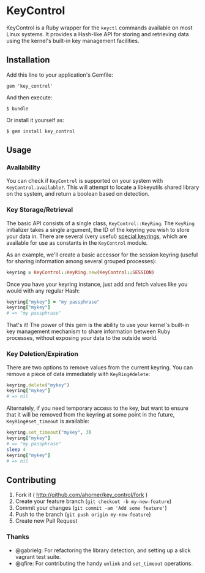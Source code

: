 # KeyControl

KeyControl is a Ruby wrapper for the `keyctl` commands available on most Linux
systems. It provides a Hash-like API for storing and retrieving data using the
kernel's built-in key management facilities.

## Installation

Add this line to your application's Gemfile:

    gem 'key_control'

And then execute:

    $ bundle

Or install it yourself as:

    $ gem install key_control

## Usage

### Availability

You can check if `KeyControl` is supported on your system with
`KeyControl.available?`. This will attempt to locate a libkeyutils shared
library on the system, and return a boolean based on detection.

### Key Storage/Retrieval

The basic API consists of a single class, `KeyControl::KeyRing`. The `KeyRing`
initializer takes a single argument, the ID of the keyring you wish to store
your data in. There are several (very useful) [special keyrings](http://manpages.ubuntu.com/manpages/oneiric/man1/keyctl.1.html),
which are available for use as constants in the `KeyControl` module.

As an example, we'll create a basic accessor for the session keyring (useful
for sharing information among several grouped processes):
```ruby
keyring = KeyControl::KeyRing.new(KeyControl::SESSION)
```

Once you have your keyring instance, just add and fetch values like you would
with any regular Hash:
```ruby
keyring["mykey"] = "my passphrase"
keyring["mykey"]
# => "my passphrase"
```

That's it! The power of this gem is the ability to use your kernel's built-in
key management mechanism to share information between Ruby processes,
without exposing your data to the outside world.

### Key Deletion/Expiration

There are two options to remove values from the current keyring. You can
remove a piece of data immediately with `KeyRing#delete`:
```ruby
keyring.delete("mykey")
keyring["mykey"]
# => nil
```

Alternately, if you need temporary access to the key, but want to ensure that
it will be removed from the keyring at some point in the future,
`KeyRing#set_timeout` is available:
```ruby
keyring.set_timeout("mykey", 3)
keyring["mykey"]
# => "my passphrase"
sleep 4
keyring["mykey"]
# => nil
```

## Contributing

1. Fork it ( http://github.com/ahorner/key_control/fork )
2. Create your feature branch (`git checkout -b my-new-feature`)
3. Commit your changes (`git commit -am 'Add some feature'`)
4. Push to the branch (`git push origin my-new-feature`)
5. Create new Pull Request

### Thanks

- @gabrielg: For refactoring the library detection, and setting up a slick
  vagrant test suite.
- @qfire: For contributing the handy `unlink` and `set_timeout` operations.
